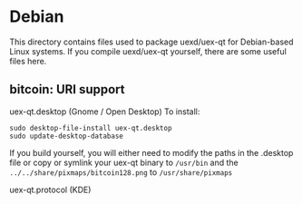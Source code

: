 
Debian
====================
This directory contains files used to package uexd/uex-qt
for Debian-based Linux systems. If you compile uexd/uex-qt yourself, there are some useful files here.

## bitcoin: URI support ##


uex-qt.desktop  (Gnome / Open Desktop)
To install:

	sudo desktop-file-install uex-qt.desktop
	sudo update-desktop-database

If you build yourself, you will either need to modify the paths in
the .desktop file or copy or symlink your uex-qt binary to `/usr/bin`
and the `../../share/pixmaps/bitcoin128.png` to `/usr/share/pixmaps`

uex-qt.protocol (KDE)

